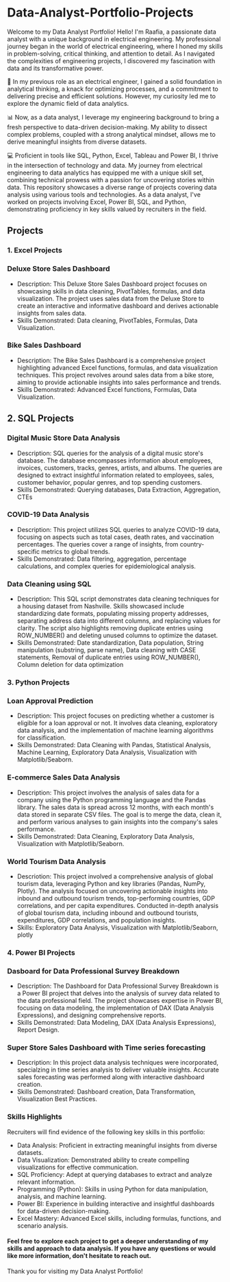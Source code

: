 # Data-Analyst-Portfolio-Projects
Welcome to my Data Analyst Portfolio! 
 Hello! I'm Raafia, a passionate data analyst with a unique background in electrical engineering. My professional journey began in the world of electrical engineering, where I honed my skills in problem-solving, critical thinking, and attention to detail. As I navigated the complexities of engineering projects, I discovered my fascination with data and its transformative power.

🔧 In my previous role as an electrical engineer, I gained a solid foundation in analytical thinking, a knack for optimizing processes, and a commitment to delivering precise and efficient solutions. However, my curiosity led me to explore the dynamic field of data analytics.

📊 Now, as a data analyst, I leverage my engineering background to bring a fresh perspective to data-driven decision-making. My ability to dissect complex problems, coupled with a strong analytical mindset, allows me to derive meaningful insights from diverse datasets.

💻 Proficient in tools like SQL, Python, Excel, Tableau and Power BI, I thrive in the intersection of technology and data. My journey from electrical engineering to data analytics has equipped me with a unique skill set, combining technical prowess with a passion for uncovering stories within data.
This repository showcases a diverse range of projects covering data analysis using various tools and technologies. As a data analyst, I've worked on projects involving Excel, Power BI, SQL, and Python, demonstrating proficiency in key skills valued by recruiters in the field.

## Projects
### 1. Excel Projects
### Deluxe Store Sales Dashboard
- Description: This Deluxe Store Sales Dashboard project focuses on showcasing skills in data cleaning, PivotTables, formulas, and data visualization. The project uses sales data from the Deluxe Store to create an interactive and informative dashboard and derives actionable insights from sales data.
- Skills Demonstrated: Data cleaning, PivotTables, Formulas, Data Visualization.
### Bike Sales Dashboard
- Description: The Bike Sales Dashboard is a comprehensive project highlighting advanced Excel functions, formulas, and data visualization techniques. This project revolves around sales data from a bike store, aiming to provide actionable insights into sales performance and trends.
- Skills Demonstrated: Advanced Excel functions, Formulas, Data Visualization.

## 2. SQL Projects
### Digital Music Store Data Analysis

 - Description: SQL queries for the analysis of a digital music store's database. The database encompasses information about employees, invoices, customers, tracks, genres, artists, and albums. The queries are designed to extract insightful information related to employees, sales, customer behavior, popular genres, and top spending customers.
- Skills Demonstrated: Querying databases, Data Extraction, Aggregation, CTEs
###  COVID-19 Data Analysis

- Description: This project utilizes SQL queries to analyze COVID-19 data, focusing on aspects such as total cases, death rates, and vaccination percentages. The queries cover a range of insights, from country-specific metrics to global trends.
- Skills Demonstrated: Data filtering, aggregation, percentage calculations, and complex queries for epidemiological analysis.

###  Data Cleaning using SQL

- Description: This SQL script demonstrates data cleaning techniques for a housing dataset from Nashville. Skills showcased include standardizing date formats, populating missing property addresses, separating address data into different columns, and replacing values for clarity. The script also highlights removing duplicate entries using ROW_NUMBER() and deleting unused columns to optimize the dataset.
- Skills Demonstrated: Date standardization,
Data population,
String manipulation (substring, parse name),
Data cleaning with CASE statements,
Removal of duplicate entries using ROW_NUMBER(),
Column deletion for data optimization
### 3. Python Projects
### Loan Approval Prediction

- Description: This project focuses on predicting whether a customer is eligible for a loan approval or not. It involves data cleaning, exploratory data analysis, and the implementation of machine learning algorithms for classification.
- Skills Demonstrated: Data Cleaning with Pandas, Statistical Analysis, Machine Learning, Exploratory Data Analysis, Visualization with Matplotlib/Seaborn.
### E-commerce Sales Data Analysis

- Description: This project involves the analysis of sales data for a company using the Python programming language and the Pandas library. The sales data is spread across 12 months, with each month's data stored in separate CSV files. The goal is to merge the data, clean it, and perform various analyses to gain insights into the company's sales performance.
- Skills Demonstrated: Data Cleaning, Exploratory Data Analysis, Visualization with Matplotlib/Seaborn.
### World Tourism Data Analysis
  - Descriotion: This project involved a comprehensive analysis of global tourism data, leveraging Python and key libraries (Pandas, NumPy, Plotly). The analysis focused on uncovering actionable insights into inbound and outbound tourism trends, top-performing countries, GDP correlations, and per capita expenditures. Conducted in-depth analysis of global tourism data, including inbound and outbound tourists, expenditures, GDP correlations, and population insights.
  - Skills: Exploratory Data Analysis, Visualization with Matplotlib/Seaborn, plotly
### 4. Power BI Projects
### Dasboard for Data Professional Survey Breakdown
- Description: The Dashboard for Data Professional Survey Breakdown is a Power BI project that delves into the analysis of survey data related to the data professional field. The project showcases expertise in Power BI, focusing on data modeling, the implementation of DAX (Data Analysis Expressions), and designing comprehensive reports.
- Skills Demonstrated: Data Modeling, DAX (Data Analysis Expressions), Report Design.
### Super Store Sales Dashboard with Time series forecasting

- Description: In this project data analysis techniques were incorporated, specialzing in time series analysis to deliver valuable insights. Accurate sales forecasting was performed along with interactive dashboard creation.
- Skills Demonstrated: Dashboard creation, Data Transformation, Visualization Best Practices.
### Skills Highlights
Recruiters will find evidence of the following key skills in this portfolio:

- Data Analysis: Proficient in extracting meaningful insights from diverse datasets.
- Data Visualization: Demonstrated ability to create compelling visualizations for effective communication.
- SQL Proficiency: Adept at querying databases to extract and analyze relevant information.
- Programming (Python): Skills in using Python for data manipulation, analysis, and machine learning.
- Power BI: Experience in building interactive and insightful dashboards for data-driven decision-making.
- Excel Mastery: Advanced Excel skills, including formulas, functions, and scenario analysis.
#### Feel free to explore each project to get a deeper understanding of my skills and approach to data analysis. If you have any questions or would like more information, don't hesitate to reach out.

Thank you for visiting my Data Analyst Portfolio!
